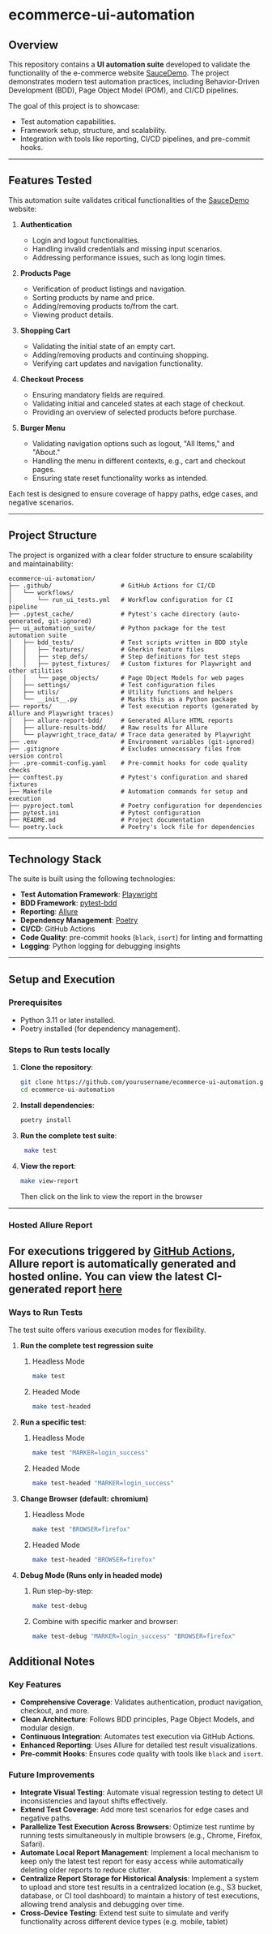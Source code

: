 # ecommerce-ui-automation

## Overview
This repository contains a **UI automation suite** developed to validate the functionality of the e-commerce website [SauceDemo](https://www.saucedemo.com/). The project demonstrates modern test automation practices, including Behavior-Driven Development (BDD), Page Object Model (POM), and CI/CD pipelines.

The goal of this project is to showcase:
- Test automation capabilities.
- Framework setup, structure, and scalability.
- Integration with tools like reporting, CI/CD pipelines, and pre-commit hooks.

---

## Features Tested
This automation suite validates critical functionalities of the [SauceDemo](https://www.saucedemo.com/) website:
1. **Authentication**  
   - Login and logout functionalities.  
   - Handling invalid credentials and missing input scenarios.  
   - Addressing performance issues, such as long login times.  

2. **Products Page**  
   - Verification of product listings and navigation.  
   - Sorting products by name and price.  
   - Adding/removing products to/from the cart.  
   - Viewing product details.  

3. **Shopping Cart**  
   - Validating the initial state of an empty cart.  
   - Adding/removing products and continuing shopping.  
   - Verifying cart updates and navigation functionality.  

4. **Checkout Process**  
   - Ensuring mandatory fields are required.  
   - Validating initial and canceled states at each stage of checkout.  
   - Providing an overview of selected products before purchase.  

5. **Burger Menu**  
   - Validating navigation options such as logout, "All Items," and "About."  
   - Handling the menu in different contexts, e.g., cart and checkout pages.  
   - Ensuring state reset functionality works as intended.  

Each test is designed to ensure coverage of happy paths, edge cases, and negative scenarios.

---

## Project Structure
The project is organized with a clear folder structure to ensure scalability and maintainability:
```
ecommerce-ui-automation/
├── .github/                   # GitHub Actions for CI/CD
│   └── workflows/
│       └── run_ui_tests.yml   # Workflow configuration for CI pipeline
├── .pytest_cache/             # Pytest's cache directory (auto-generated, git-ignored)
├── ui_automation_suite/       # Python package for the test automation suite
│   ├── bdd_tests/             # Test scripts written in BDD style
│   │   ├── features/          # Gherkin feature files
│   │   ├── step_defs/         # Step definitions for test steps
│   │   ├── pytest_fixtures/   # Custom fixtures for Playwright and other utilities
│   │   └── page_objects/      # Page Object Models for web pages
│   ├── settings/              # Test configuration files
│   ├── utils/                 # Utility functions and helpers
│   └── __init__.py            # Marks this as a Python package
├── reports/                   # Test execution reports (generated by Allure and Playwright traces)
│   ├── allure-report-bdd/     # Generated Allure HTML reports
│   ├── allure-results-bdd/    # Raw results for Allure
│   └── playwright_trace_data/ # Trace data generated by Playwright
├── .env                       # Environment variables (git-ignored)
├── .gitignore                 # Excludes unnecessary files from version control
├── .pre-commit-config.yaml    # Pre-commit hooks for code quality checks
├── conftest.py                # Pytest's configuration and shared fixtures
├── Makefile                   # Automation commands for setup and execution
├── pyproject.toml             # Poetry configuration for dependencies
├── pytest.ini                 # Pytest configuration
├── README.md                  # Project documentation
└── poetry.lock                # Poetry's lock file for dependencies
```
---

## Technology Stack
The suite is built using the following technologies:
- **Test Automation Framework**: [Playwright](https://playwright.dev/)
- **BDD Framework**: [pytest-bdd](https://pytest-bdd.readthedocs.io/)
- **Reporting**: [Allure](https://docs.qameta.io/allure/)
- **Dependency Management**: [Poetry](https://python-poetry.org/)
- **CI/CD**: GitHub Actions
- **Code Quality**: pre-commit hooks (`black`, `isort`) for linting and formatting
- **Logging**: Python logging for debugging insights

---

## Setup and Execution
### Prerequisites
- Python 3.11 or later installed.
- Poetry installed (for dependency management).

### Steps to Run tests locally
1. **Clone the repository**:
   ```bash
   git clone https://github.com/yourusername/ecommerce-ui-automation.git
   cd ecommerce-ui-automation
   ```
2. **Install dependencies**:
   ```bash
   poetry install
   ```
3. **Run the complete test suite**:
   ```bash
    make test
    ```
4. **View the report**:
   ```bash
   make view-report
   ```
   Then click on the link to view the report in the browser
---
### Hosted Allure Report


For executions triggered by [GitHub Actions](https://github.com/GinaKompocholi/ecommerce-ui-automation/actions/workflows/run_ui_tests.yml), Allure report is automatically generated and hosted online.
You can view the latest CI-generated report [here](https://ginakompocholi.github.io/ecommerce-ui-automation/)
---
### Ways to Run Tests

The test suite offers various execution modes for flexibility.

1. **Run the complete test regression suite**
   1. Headless Mode
      ```bash
      make test
      ```
   2. Headed Mode
      ```bash
      make test-headed
      ```
2. **Run a specific test**:
   1. Headless Mode
      ```bash
      make test "MARKER=login_success"
      ```
   2. Headed Mode
      ```bash
      make test-headed "MARKER=login_success"
      ```

3. **Change Browser (default: chromium)**
   1. Headless Mode
      ```bash
      make test "BROWSER=firefox"
      ```
   2. Headed Mode
      ```bash
      make test-headed "BROWSER=firefox"
      ```
4. **Debug Mode (Runs only in headed mode)**
   1. Run step-by-step:
      ```bash
      make test-debug
      ```
   2. Combine with specific marker and browser:
      ```bash
      make test-debug "MARKER=login_success" "BROWSER=firefox"
      ```

## Additional Notes

### Key Features
- **Comprehensive Coverage**: Validates authentication, product navigation, checkout, and more.
- **Clean Architecture**: Follows BDD principles, Page Object Models, and modular design.
- **Continuous Integration**: Automates test execution via GitHub Actions.
- **Enhanced Reporting**: Uses Allure for detailed test result visualizations.
- **Pre-commit Hooks**: Ensures code quality with tools like `black` and `isort`.

### Future Improvements
- **Integrate Visual Testing**: Automate visual regression testing to detect UI inconsistencies and layout shifts effectively.
- **Extend Test Coverage**: Add more test scenarios for edge cases and negative paths.
- **Parallelize Test Execution Across Browsers**: Optimize test runtime by running tests simultaneously in multiple browsers (e.g., Chrome, Firefox, Safari).
- **Automate Local Report Management**: Implement a local mechanism to keep only the latest test report for easy access while automatically deleting older reports to reduce clutter.
- **Centralize Report Storage for Historical Analysis**:  Implement a system to upload and store test results in a centralized location (e.g., S3 bucket, database, or CI tool dashboard) to maintain a history of test executions, allowing trend analysis and debugging over time.
- **Cross-Device Testing**: Extend test suite to simulate and verify functionality across different device types (e.g. mobile, tablet)
